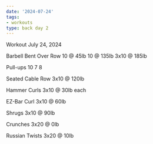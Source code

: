 ```yaml
---
date: '2024-07-24'
tags:
- workouts
type: back day 2
---
```


Workout July 24, 2024

Barbell Bent Over Row
10 @ 45lb
10 @ 135lb
3x10 @ 185lb

Pull-ups
10
7
8

Seated Cable Row
3x10 @ 120lb

Hammer Curls
3x10 @ 30lb each

EZ-Bar Curl
3x10 @ 60lb

Shrugs
3x10 @ 90lb

Crunches
3x20 @ 0lb

Russian Twists
3x20 @ 10lb